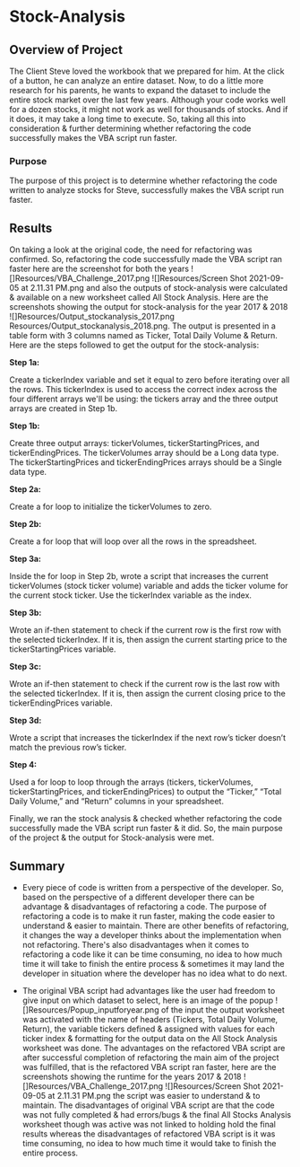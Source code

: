 # Stock-Analysis

## Overview of Project

The Client Steve loved the workbook that we prepared for him. At the click of a button, he can analyze an entire dataset. Now, to do a little more research for his parents, he wants to expand the dataset to include the entire stock market over the last few years. Although your code works well for a dozen stocks, it might not work as well for thousands of stocks. And if it does, it may take a long time to execute. So, taking all this into consideration & further determining whether refactoring the code successfully makes the VBA script run faster.

### Purpose
The purpose of this project is to determine whether refactoring the code written to analyze stocks for Steve, successfully makes the VBA script run faster. 

## Results
On taking a look at the original code, the need for refactoring was confirmed. So, refactoring the code successfully made the VBA script ran faster here are the screenshot for both the years ![]Resources/VBA_Challenge_2017.png ![]Resources/Screen Shot 2021-09-05 at 2.11.31 PM.png  and also the outputs of stock-analysis were calculated & available on a new worksheet called All Stock Analysis. Here are the screenshots showing the output for stock-analysis for the year 2017 & 2018 ![]Resources/Output_stockanalysis_2017.png Resources/Output_stockanalysis_2018.png. The output is presented in a table form with 3 columns named as Ticker, Total Daily Volume & Return. Here are the steps followed to get the output for the stock-analysis:

**Step 1a:**

Create a tickerIndex variable and set it equal to zero before iterating over all the rows. This tickerIndex is used to access the correct index across the four different arrays we'll be using: the tickers array and the three output arrays are created in Step 1b.

**Step 1b:**

Create three output arrays: tickerVolumes, tickerStartingPrices, and tickerEndingPrices.
The tickerVolumes array should be a Long data type.
The tickerStartingPrices and tickerEndingPrices arrays should be a Single data type.

**Step 2a:**

Create a for loop to initialize the tickerVolumes to zero.

**Step 2b:**

Create a for loop that will loop over all the rows in the spreadsheet.

**Step 3a:**

Inside the for loop in Step 2b, wrote a script that increases the current tickerVolumes (stock ticker volume) variable and adds the ticker volume for the current stock ticker. Use the tickerIndex variable as the index.

**Step 3b:**

Wrote an if-then statement to check if the current row is the first row with the selected tickerIndex. If it is, then assign the current starting price to the tickerStartingPrices variable.

**Step 3c:**

Wrote an if-then statement to check if the current row is the last row with the selected tickerIndex. If it is, then assign the current closing price to the tickerEndingPrices variable.

**Step 3d:**

Wrote a script that increases the tickerIndex if the next row’s ticker doesn’t match the previous row’s ticker.

**Step 4:**

Used a for loop to loop through the arrays (tickers, tickerVolumes, tickerStartingPrices, and tickerEndingPrices) to output the “Ticker,” “Total Daily Volume,” and “Return” columns in your spreadsheet.

Finally, we ran the stock analysis & checked whether refactoring the code successfully made the VBA script run faster & it did. So, the main purpose of the project & the output for Stock-analysis were met.

## Summary
- Every piece of code is written from a perspective of the developer. So, based on the perspective of a different developer there can be advantage & disadvantages of refactoring a code. The purpose of refactoring a code is to make it run faster, making the code easier to understand & easier to maintain. There are other benefits of refactoring, it changes the way a developer thinks about the implementation when not refactoring. There's also disadvantages when it comes to refactoring a code like it can be time consuming, no idea to how much time it will take to finish the entire process & sometimes it may land the developer in situation where the developer has no idea what to do next.

- The original VBA script had advantages like the user had freedom to give input on which dataset to select, here is an image of the popup ![]Resources/Popup_inputforyear.png of the input the output worksheet was activated with the name of headers (Tickers, Total Daily Volume, Return), the variable tickers defined & assigned with values for each ticker index & formatting for the output data on the All Stock Analysis worksheet was done. The advantages on the refactored VBA script are after successful completion of refactoring the main aim of the project was fulfilled, that is the refactored VBA script ran faster, here are the screenshots showing the runtime for the years 2017 & 2018 ![]Resources/VBA_Challenge_2017.png ![]Resources/Screen Shot 2021-09-05 at 2.11.31 PM.png the script was easier to understand & to maintain. The disadvantages of original VBA script are that the code was not fully completed & had errors/bugs & the final All Stocks Analysis worksheet though was active was not linked to holding hold the final results whereas the disadvantages of refactored VBA script is it was time consuming, no idea to how much time it would take to finish the entire process.
